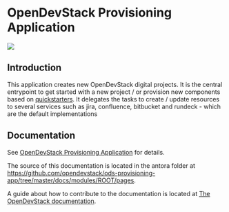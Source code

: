 # OpenDevStack Provisioning Application

![](https://github.com/opendevstack/ods-provisioning-app/workflows/Provisioning%20App%20Build/badge.svg?branch=master)

## Introduction
This application creates new OpenDevStack digital projects. It is the central entrypoint to get started with a new project / or provision new components based on [quickstarters](https://github.com/opendevstack/ods-project-quickstarters).
It delegates the tasks to create / update resources to several services such as jira, confluence, bitbucket and rundeck - which are the default implementations

## Documentation

See [OpenDevStack Provisioning Application](https://www.opendevstack.org/ods-documentation/ods-provisioning-app/latest/index.html) for details.

The source of this documentation is located in the antora folder at https://github.com/opendevstack/ods-provisioning-app/tree/master/docs/modules/ROOT/pages.

A guide about how to contribute to the documentation is located at [The OpenDevStack documentation](https://www.opendevstack.org/ods-documentation/common/latest/documentation.html). 
